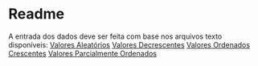 # Readme

A entrada dos dados deve ser feita com base nos arquivos texto disponíveis:
[Valores Aleatórios](https://drive.google.com/open?id=1ftGLbzSoUHS5_8iy_lUWEu5Gu--_kR4r)
[Valores Decrescentes](https://drive.google.com/open?id=1AepNYTK6WxEhmL8D2TtaTtaWR0KvsuYZ)
[Valores Ordenados Crescentes](https://drive.google.com/open?id=1fGHIMiOAEhlOS8_-4Lh7E0b1TNsneXsK)
[Valores Parcialmente Ordenados](https://drive.google.com/file/d/1BsQFtumOmDCBeqcc66U-V2NoOlpFM2Wt/view?usp=sharing)
